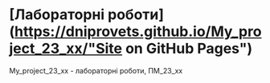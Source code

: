 # [Лабораторні роботи](https://dniprovets.github.io/My_project_23_xx/"Site on GitHub Pages")
My_project_23_xx - лабораторні роботи, ПМ_23_хх